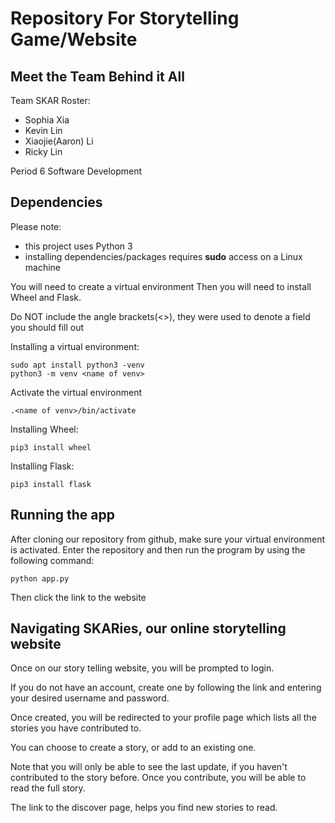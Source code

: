 # Repository For Storytelling Game/Website

## Meet the Team Behind it All
Team SKAR Roster:
   * Sophia Xia
   * Kevin Lin
   * Xiaojie(Aaron) Li
   * Ricky Lin
   
Period 6 Software Development

## Dependencies
   Please note:
   * this project uses Python 3
   * installing dependencies/packages requires **sudo** access on a Linux machine

   You will need to create a virtual environment
   Then you will need to install Wheel and Flask.

   Do NOT include the angle brackets(<>), they were used to denote a field you should fill out
   
   Installing a virtual environment:
   ```
   sudo apt install python3 -venv
   python3 -m venv <name of venv>
   ```

   Activate the virtual environment
   ```
   .<name of venv>/bin/activate
   ```

   Installing Wheel:
   ```
   pip3 install wheel
   ```

   Installing Flask:
   ```
   pip3 install flask
   ```

## Running the app
   After cloning our repository from github, make sure your virtual environment is activated.
   Enter the repository and then run the program by using the following command:
   ```
   python app.py
   ```
   Then click the link to the website

## Navigating SKARies, our online storytelling website


   Once on our story telling website, you will be prompted to login.

   If you do not have an account, create one by following the link and entering your desired username and password.

   Once created, you will be redirected to your profile page which lists all the stories you have contributed to.

   You can choose to create a story, or add to an existing one.

   Note that you will only be able to see the last update, if you haven't contributed to the story before. Once you contribute, you will be able to read the full story.

   The link to the discover page, helps you find new stories to read.
